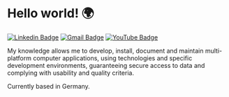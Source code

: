 # Hello world! 🌍

[![Linkedin Badge](https://img.shields.io/badge/-LinkedIn-blue?style=flat-square&logo=Linkedin&logoColor=white&link=https://www.linkedin.com/in/marc-ferrer-castillo/)](https://www.linkedin.com/in/marc-ferrer-castillo/)
[![Gmail Badge](https://img.shields.io/badge/-Gmail-c14438?style=flat-square&logo=Gmail&logoColor=white&link=mailto:info@statickidz.com)](mailto:siberiaroyal@gmail.com/)
[![YouTube Badge](https://img.shields.io/youtube/views/6KB4RMXfZMs?style=social)](https://www.youtube.com/watch?v=6KB4RMXfZMs&ab_channel=MarcFC)

My knowledge allows me to develop, install, document and maintain multi-platform computer applications, using technologies and specific development environments, guaranteeing secure access to data and complying with usability and quality criteria.

Currently based in Germany.
